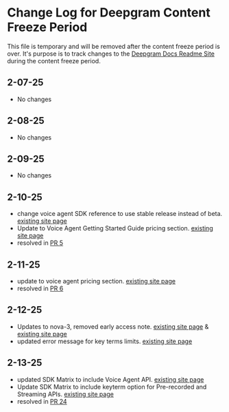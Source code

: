 # Change Log for Deepgram Content Freeze Period

This file is temporary and will be removed after the content freeze period is over. It's purpose is to track changes to the [Deepgram Docs Readme Site](https://developers.deepgram.com/) during the content freeze period.

## 2-07-25

* No changes

## 2-08-25

* No changes

## 2-09-25

* No changes

## 2-10-25

* change voice agent SDK reference to use stable release instead of beta. [existing site page](https://developers.deepgram.com/docs/voice-agent)
* Update to Voice Agent Getting Started Guide pricing section. [existing site page](https://developers.deepgram.com/docs/voice-agent)
* resolved in [PR 5](https://github.com/fern-demo/deepgram-fern-config/pull/5)

## 2-11-25

* update to voice agent pricing section. [existing site page](https://developers.deepgram.com/docs/voice-agent)
* resolved in [PR 6](https://github.com/fern-demo/deepgram-fern-config/pull/6)

## 2-12-25
* Updates to nova-3, removed early access note. [existing site page](https://developers.deepgram.com/docs/models-languages-overview) & [existing site page](https://developers.deepgram.com/docs/model)
* updated error message for key terms limits. [existing site page](https://developers.deepgram.com/docs/keyterm)


## 2-13-25

* updated SDK Matrix to include Voice Agent API. [existing site page](https://developers.deepgram.com/docs/sdk-feature-matrix)
* Update  SDK Matrix to include keyterm option for Pre-recorded and Streaming APIs. [existing site page](https://developers.deepgram.com/docs/sdk-feature-matrix)
* resolved in [PR 24](https://github.com/fern-demo/deepgram-fern-config/pull/24)

